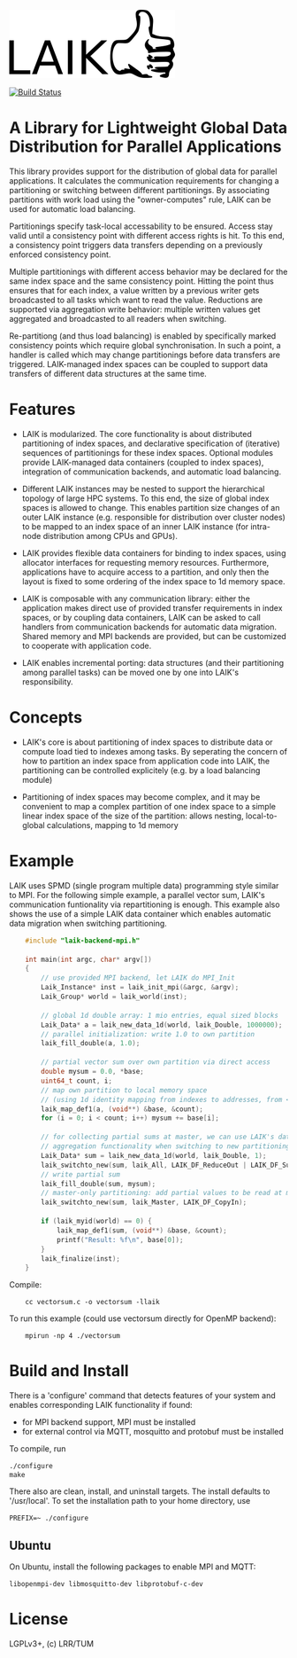 ![drawing](doc/logo/laiklogo.png)

[![Build Status](https://travis-ci.org/envelope-project/laik.svg?branch=master)](https://travis-ci.org/envelope-project/laik)

# A Library for Lightweight Global Data Distribution for Parallel Applications

This library provides support for the distribution of global data for parallel applications.
It calculates the communication requirements for changing a partitioning or switching between different partitionings. By associating partitions with work load using the "owner-computes" rule, LAIK can be used for automatic load balancing.

Partitionings specify task-local accessability to be ensured. Access stay valid until a consistency point with different access rights is hit. To this end, a consistency point triggers data transfers depending on a previously enforced consistency point.

Multiple partitionings with different access behavior may be declared for the same index space and the same consistency point. Hitting the point thus ensures that for each index, a value written by a previous writer gets broadcasted to all tasks which want to read the value. Reductions are supported via aggregation write behavior: multiple written values get aggregated and broadcasted to all readers when switching.

Re-partitiong (and thus load balancing) is enabled by specifically marked consistency points which require global synchronisation. In such a point, a handler is called which may change partitionings before data transfers are triggered.
LAIK-managed index spaces can be coupled to support data transfers of different data structures at the same time.

# Features

* LAIK is modularized. The core functionality is about distributed partitioning of index spaces, and declarative specification of (iterative) sequences of partitionings for these index spaces. Optional modules provide LAIK-managed data containers (coupled to index spaces), integration of communication backends, and automatic load balancing.

* Different LAIK instances may be nested to support the hierarchical topology of large HPC systems. To this end, the size of global index spaces is allowed to change. This enables partition size changes of an outer LAIK instance (e.g. responsible for distribution over cluster nodes) to be mapped to an index space of an inner LAIK instance (for intra-node distribution among CPUs and GPUs).

* LAIK provides flexible data containers for binding to index spaces, using allocator interfaces for requesting memory resources. Furthermore, applications have to acquire access to a partition, and only then the layout is fixed to some ordering of the index space to 1d memory space.

* LAIK is composable with any communication library: either the application makes direct use of provided transfer requirements in index spaces, or by coupling data containers, LAIK can be asked to call handlers from communication backends for automatic data migration. Shared memory and MPI backends are provided, but can be customized to cooperate with application code.

* LAIK enables incremental porting: data structures (and their partitioning among parallel tasks) can be moved one by one into LAIK's responsibility.

# Concepts

* LAIK's core is about partitioning of index spaces to distribute data or compute load tied to indexes among tasks. By seperating the concern of how to partition an index space from application code into LAIK, the partitioning can be controlled explicitely (e.g. by a load balancing module)

* Partitioning of index spaces may become complex, and it may be convenient to map a complex partition of one index space to a simple linear index space of the size of the partition: allows nesting, local-to-global calculations, mapping to 1d memory

  
# Example

LAIK uses SPMD (single program multiple data) programming style similar to MPI.
For the following simple example, a parallel vector sum, LAIK's communication
funtionality via repartitioning is enough. This example also shows the use of a simple LAIK data container which enables automatic data migration when switching partitioning.

```C
    #include "laik-backend-mpi.h"

    int main(int argc, char* argv[])
    {
        // use provided MPI backend, let LAIK do MPI_Init
        Laik_Instance* inst = laik_init_mpi(&argc, &argv);
        Laik_Group* world = laik_world(inst);

        // global 1d double array: 1 mio entries, equal sized blocks
        Laik_Data* a = laik_new_data_1d(world, laik_Double, 1000000);
        // parallel initialization: write 1.0 to own partition
        laik_fill_double(a, 1.0);

        // partial vector sum over own partition via direct access
        double mysum = 0.0, *base;
        uint64_t count, i;
        // map own partition to local memory space
        // (using 1d identity mapping from indexes to addresses, from <base>)
        laik_map_def1(a, (void**) &base, &count);
        for (i = 0; i < count; i++) mysum += base[i];

        // for collecting partial sums at master, we can use LAIK's data
        // aggregation functionality when switching to new partitioning
        Laik_Data* sum = laik_new_data_1d(world, laik_Double, 1);
        laik_switchto_new(sum, laik_All, LAIK_DF_ReduceOut | LAIK_DF_Sum);
        // write partial sum
        laik_fill_double(sum, mysum);
        // master-only partitioning: add partial values to be read at master
        laik_switchto_new(sum, laik_Master, LAIK_DF_CopyIn);

        if (laik_myid(world) == 0) {
            laik_map_def1(sum, (void**) &base, &count);
            printf("Result: %f\n", base[0]);
        }
        laik_finalize(inst);
    }
```
Compile:
```
    cc vectorsum.c -o vectorsum -llaik
```
To run this example (could use vectorsum directly for OpenMP backend):
```
    mpirun -np 4 ./vectorsum
```

# Build and Install

There is a 'configure' command that detects features of your system and enables corresponding LAIK functionality if found:
* for MPI backend support, MPI must be installed
* for external control via MQTT, mosquitto and protobuf must be installed

To compile, run

    ./configure
    make

There also are clean, install, and uninstall targets. The install defaults
to '/usr/local'. To set the installation path to your home directory, use

    PREFIX=~ ./configure

## Ubuntu

On Ubuntu, install the following packages to enable MPI and MQTT:

    libopenmpi-dev libmosquitto-dev libprotobuf-c-dev



# License

LGPLv3+, (c) LRR/TUM
